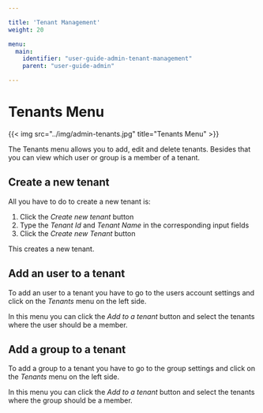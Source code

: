 ```yaml
---

title: 'Tenant Management'
weight: 20

menu:
  main:
    identifier: "user-guide-admin-tenant-management"
    parent: "user-guide-admin"

---
```



# Tenants Menu

{{< img src="../img/admin-tenants.jpg" title="Tenants Menu" >}}

The Tenants menu allows you to add, edit and delete tenants. Besides that you can view which user or group is a
member of a tenant.

## Create a new tenant

All you have to do to create a new tenant is:

1. Click the *Create new tenant* button
2. Type the *Tenant Id* and *Tenant Name* in the corresponding input fields
3. Click the *Create new Tenant* button
  
This creates a new tenant. 

## Add an user to a tenant

To add an user to a tenant you have to go to the users account settings and click on the *Tenants* menu on the left side.

In this menu you can click the *Add to a tenant* button and select the tenants where the user should be a member.

## Add a group to a tenant
To add a group to a tenant you have to go to the group settings and click on the *Tenants* menu on the left side.

In this menu you can click the *Add to a tenant* button and select the tenants where the group should be a member.
